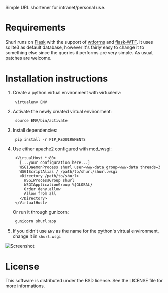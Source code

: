 Simple URL shortener for intranet/personal use.

Requirements
==============================================================================
Shurl runs on [Flask](http://flask.pocoo.org) with the support of
[wtforms](wtforms.readthedocs.org) and [flask-WTF](https://flask-wtf.readthedocs.org/).
It uses sqlite3 as default database, however it's fairly easy to change it
to something else since the queries it performs are very simple. As usual,
patches are welcome.


Installation instructions
==============================================================================

1. Create a python virtual environment with virtualenv:

        virtualenv ENV

2. Activate the newly created virtual environment:

        source ENV/bin/activate

3. Install dependencies:

        pip install -r PIP_REQUIREMENTS

4. Use either apache2 configured with mod\_wsgi:

        <VirtualHost *:80>
          [...your configuration here...]
          WSGIDaemonProcess shurl user=www-data group=www-data threads=3
          WSGIScriptAlias / /path/to/shurl/shurl.wsgi
          <Directory /path/to/shurl>
            WSGIProcessGroup shurl
            WSGIApplicationGroup %{GLOBAL}
            Order deny,allow
            Allow from all
          </Directory>
        </VirtualHost>

   Or run it through gunicorn:

        gunicorn shurl:app

5. If you didn't use `ENV` as the name for the python's virtual environment,
   change it in `shurl.wsgi`

![Screenshot](https://raw.githubusercontent.com/kratorius/shurl/master/screenshot.png)


License
==============================================================================

This software is distributed under the BSD license. See the LICENSE file
for more informations.
